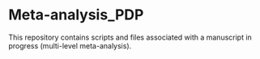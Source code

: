 # Meta-analysis_PDP
This repository contains scripts and files associated with a manuscript in progress (multi-level meta-analysis).

